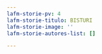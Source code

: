 ```yaml
---
lafm-storie-pv: 4
lafm-storie-titulo: BISTURI
lafm-storie-image: ''
lafm-storie-autores-list: []

---
```


